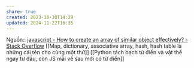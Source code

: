 ```yaml
---
share: true
created: 2023-10-30T14:29
updated: 2024-11-22T16:35
---
```

Nguồn:: [javascript - How to create an array of similar object effectively? - Stack Overflow](https://stackoverflow.com/questions/78019782/how-to-create-an-array-of-similar-object-effectively/78020371#comment137545240_78020088)
[[Map, dictionary, associative array, hash, hash table là những cái tên cho cùng một thứ]]
[[Python tách bạch từ điển và vật thể ngay từ đầu, còn JS mãi về sau mới có từ điển]]